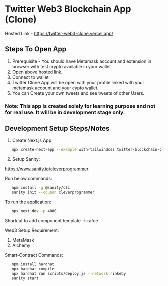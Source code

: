 # Twitter Web3 Blockchain App (Clone)

Hosted Link - https://twitter-web3-clone.vercel.app/

## Steps To Open App
1. Prerequisite - You should have Metamask account and extension in browser with test crypto available in your wallet
2. Open above hosted link.
3. Connect to wallet
4. Twitter Clone App will be open with your profile linked with your metamask account and your cypto wallet. 
5. You can Create your own tweets and see tweets of other Users.

### Note: This app is created solely for learning purpose and not for real use. It will be in development stage only.


## Development Setup Steps/Notes

1. Create Next.js App:

```bash
   npx create-next-app --example with-tailwindcss twitter-blockchain-clone
```

2. Setup Sanity:

https://www.sanity.io/cleverprogrammer

Run below commands:

```bash
   npm install -g @sanity/cli
   sanity init --coupon cleverprogrammer
```

To run the application:

```bash
   npx next dev -p 4000
```

Shortcut to add component template -> rafce

Web3 Setup Requirement:

1. MetaMask
2. Alchemy

Smart-Contract Commands:

```bash
   npm install hardhat
   npx hardhat compile
   npx hardhat run scripts/deploy.js --network rinkeby
   sanity start
```
